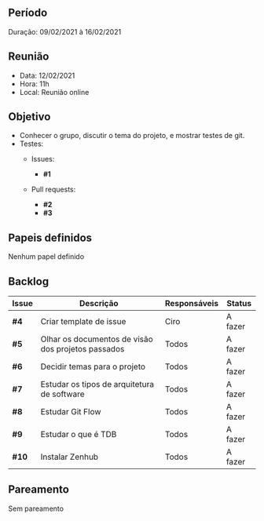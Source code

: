 ## Período
Duração: 09/02/2021  à 16/02/2021


## Reunião
* Data: 12/02/2021
* Hora: 11h
* Local: Reunião online


## Objetivo
- Conhecer o grupo, discutir o tema do projeto, e mostrar testes de git.
- Testes:
     - Issues:
        - **#1**

    - Pull requests:
        - **#2**
        - **#3**

## Papeis definidos

 Nenhum papel definido


## Backlog
| Issue | Descrição  | Responsáveis | Status | 
| ------------------- | ------------------- | ------------------- | ------------------- |
| **#4**  | Criar template de issue    | Ciro | A fazer  |   
| **#5**  | Olhar os documentos de visão dos projetos passados    | Todos  | A fazer  |   
| **#6**  | Decidir temas para o projeto    | Todos  | A fazer  |   
| **#7**  | Estudar os tipos de arquitetura de software    | Todos  | A fazer  |   
| **#8**  | Estudar Git Flow    | Todos  | A fazer  |   
| **#9**  | Estudar o que é TDB    | Todos  | A fazer  |   
| **#10** | Instalar Zenhub    | Todos  | A fazer  |   


## Pareamento
 Sem pareamento